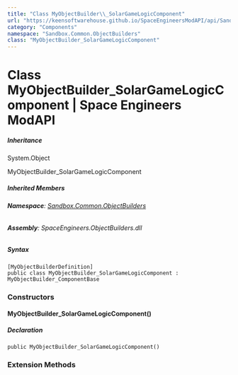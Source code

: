 ```yaml
---
title: "Class MyObjectBuilder\\_SolarGameLogicComponent"
url: "https://keensoftwarehouse.github.io/SpaceEngineersModAPI/api/Sandbox.Common.ObjectBuilders.MyObjectBuilder_SolarGameLogicComponent.html"
category: "Components"
namespace: "Sandbox.Common.ObjectBuilders"
class: "MyObjectBuilder_SolarGameLogicComponent"
---
```


# Class MyObjectBuilder\_SolarGameLogicComponent | Space Engineers ModAPI

##### Inheritance

System.Object

MyObjectBuilder\_SolarGameLogicComponent

##### Inherited Members

###### **Namespace**: [Sandbox.Common.ObjectBuilders](https://keensoftwarehouse.github.io/SpaceEngineersModAPI/api/Sandbox.Common.ObjectBuilders.html)

###### **Assembly**: SpaceEngineers.ObjectBuilders.dll

##### Syntax

```
[MyObjectBuilderDefinition]
public class MyObjectBuilder_SolarGameLogicComponent : MyObjectBuilder_ComponentBase
```

### [](#constructors)Constructors

#### [](#Sandbox_Common_ObjectBuilders_MyObjectBuilder_SolarGameLogicComponent__ctor)MyObjectBuilder\_SolarGameLogicComponent()

##### Declaration

```
public MyObjectBuilder_SolarGameLogicComponent()
```

### [](#extensionmethods)Extension Methods
